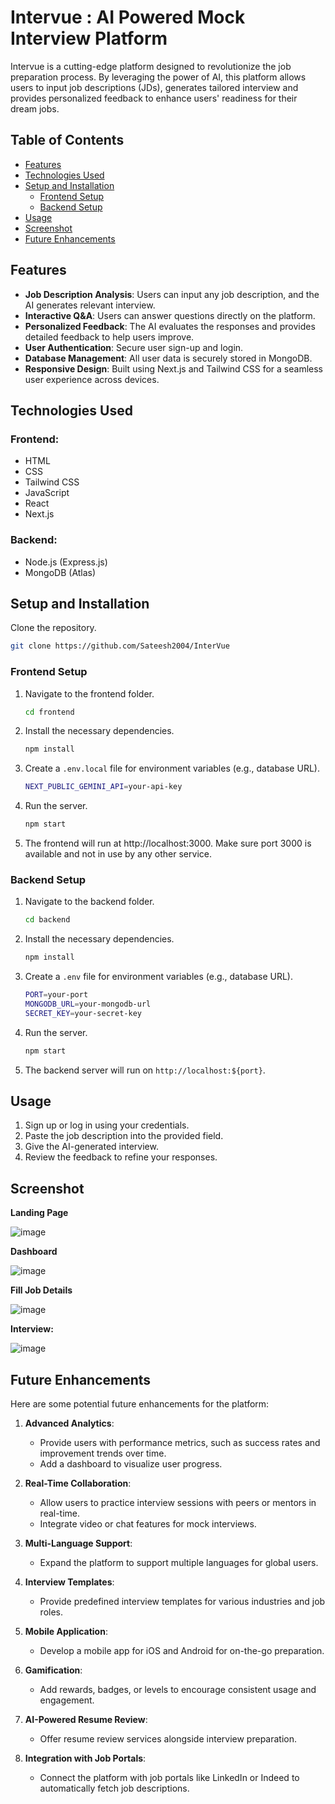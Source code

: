 # Intervue :  AI Powered Mock Interview Platform

Intervue is a cutting-edge platform designed to revolutionize the job preparation process. By leveraging the power of AI, this platform allows users to input job descriptions (JDs), generates tailored interview and provides personalized feedback to enhance users' readiness for their dream jobs.

## Table of Contents
- [Features](#features)
- [Technologies Used](#technologies-used)
- [Setup and Installation](#setup-and-installation)
  - [Frontend Setup](#frontend-setup)
  - [Backend Setup](#backend-setup)
- [Usage](#usage)
- [Screenshot](#screenshot)
- [Future Enhancements](#future-enhancements)

## Features

- **Job Description Analysis**: Users can input any job description, and the AI generates relevant interview.
- **Interactive Q&A**: Users can answer questions directly on the platform.
- **Personalized Feedback**: The AI evaluates the responses and provides detailed feedback to help users improve.
- **User Authentication**: Secure user sign-up and login.
- **Database Management**: All user data is securely stored in MongoDB.
- **Responsive Design**: Built using Next.js and Tailwind CSS for a seamless user experience across devices.

## Technologies Used

### Frontend:
- HTML
- CSS
- Tailwind CSS
- JavaScript
- React
- Next.js

### Backend:
- Node.js (Express.js)
- MongoDB (Atlas)

## Setup and Installation
Clone the repository.
   ```bash
   git clone https://github.com/Sateesh2004/InterVue
   ```

### Frontend Setup

1. Navigate to the frontend folder.
   ```bash
   cd frontend
   ```
2. Install the necessary dependencies.
   ```bash
   npm install
   ```
3. Create a `.env.local` file for environment variables (e.g., database URL).
   ```bash
   NEXT_PUBLIC_GEMINI_API=your-api-key
   ```
4. Run the server.
   ```bash
   npm start
   ```
5. The frontend will run at http://localhost:3000. Make sure port 3000 is available and not in use by any other service.

### Backend Setup

1. Navigate to the backend folder.
   ```bash
   cd backend
   ```
2. Install the necessary dependencies.
   ```bash
   npm install
   ```
3. Create a `.env` file for environment variables (e.g., database URL).
   ```bash
   PORT=your-port
   MONGODB_URL=your-mongodb-url
   SECRET_KEY=your-secret-key
   ```
4. Run the server.
   ```bash
   npm start
   ```
5. The backend server will run on `http://localhost:${port}`.

## Usage

1. Sign up or log in using your credentials.
2. Paste the job description into the provided field.
3. Give the AI-generated interview.
4. Review the feedback to refine your responses.

## Screenshot

**Landing Page**

![image](https://github.com/user-attachments/assets/b88e6040-b4b6-4c16-96ac-e1bfbe0cf39d)

**Dashboard**

![image](https://github.com/user-attachments/assets/14a43924-fe63-4138-b514-20dc651f7e9a)

**Fill Job Details**

![image](https://github.com/user-attachments/assets/5107d4b8-442f-49cf-bc31-b2ea09afe8d8)

**Interview:**

![image](https://github.com/user-attachments/assets/add8304c-9d05-4449-b03f-991e56744e74)


## Future Enhancements

Here are some potential future enhancements for the platform:

1. **Advanced Analytics**:
   - Provide users with performance metrics, such as success rates and improvement trends over time.
   - Add a dashboard to visualize user progress.

2. **Real-Time Collaboration**:
   - Allow users to practice interview sessions with peers or mentors in real-time.
   - Integrate video or chat features for mock interviews.

3. **Multi-Language Support**:
   - Expand the platform to support multiple languages for global users.

4. **Interview Templates**:
   - Provide predefined interview templates for various industries and job roles.

5. **Mobile Application**:
   - Develop a mobile app for iOS and Android for on-the-go preparation.

6. **Gamification**:
   - Add rewards, badges, or levels to encourage consistent usage and engagement.

7. **AI-Powered Resume Review**:
   - Offer resume review services alongside interview preparation.

8. **Integration with Job Portals**:
   - Connect the platform with job portals like LinkedIn or Indeed to automatically fetch job descriptions.
